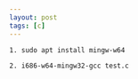 ```yaml
---
layout: post
tags: [c]
---
```






`1. sudo apt install mingw-w64`

`2. i686-w64-mingw32-gcc test.c`
